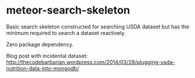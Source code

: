 meteor-search-skeleton
======================

Basic search skeleton constructed for searching USDA dataset but has the minimum required to search a dataset reactively.

Zero package dependency.

Blog post with incidental dataset:
http://thecodebarbarian.wordpress.com/2014/03/28/plugging-usda-nutrition-data-into-mongodb/
